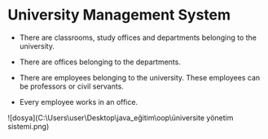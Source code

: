# University Management System

 - There are classrooms, study offices and departments belonging to the university.

- There are offices belonging to the departments.

- There are employees belonging to the university. These employees can be professors or civil servants.

- Every employee works in an office.

![dosya](C:\Users\user\Desktop\java_eğitim\oop\üniversite yönetim sistemi.png)
